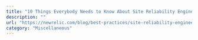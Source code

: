 ```yaml
---
title: "10 Things Everybody Needs to Know About Site Reliability Engineering (SRE)"
description: ""
url: "https://newrelic.com/blog/best-practices/site-reliability-engineering-careers"
category: "Miscellaneous"
---
```

